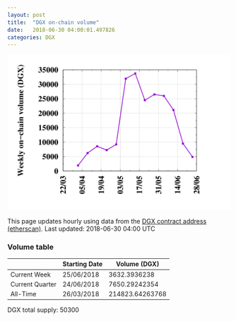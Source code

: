 ```yaml
---
layout: post
title:  "DGX on-chain volume"
date:   2018-06-30 04:00:01.497826
categories: DGX
---
```


![DGX volume graph](dgxvolume_scripts/out.png)


This page updates hourly using data from the [DGX contract address (etherscan)](https://etherscan.io/token/0x4f3afec4e5a3f2a6a1a411def7d7dfe50ee057bf). Last updated:
2018-06-30 04:00 UTC

### Volume table

| | Starting Date | Volume (DGX) 
--- | --- | ---
Current Week |25/06/2018|3632.3936238
Current Quarter |24/06/2018|7650.29242354
All-Time |26/03/2018|214823.64263768

DGX total supply: 50300
